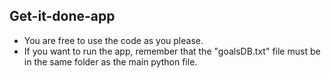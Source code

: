 ## Get-it-done-app

- You are free to use the code as you please.
- If you want to run the app, remember that the "goalsDB.txt" file must be in the same folder as the main python file.
